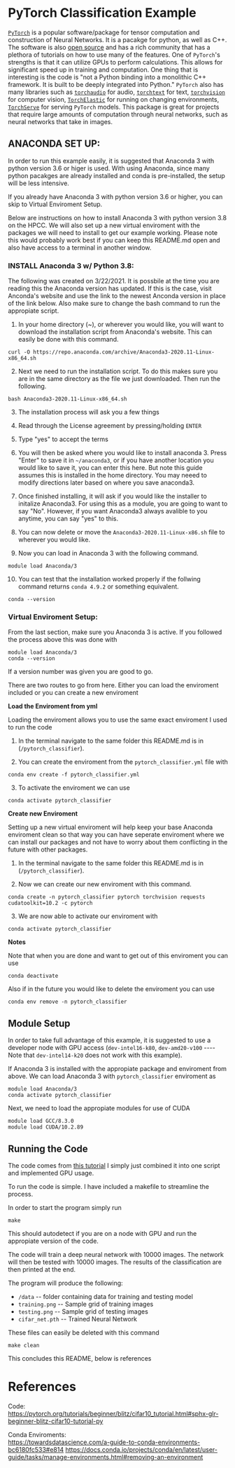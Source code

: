 # PyTorch Classification Example

[`PyTorch`](https://pytorch.org/) is a popular software/package for 
tensor computation and construction of Neural Networks. It is a pacakge for python, 
as well as C++. The software is also
[open source](https://github.com/pytorch/pytorch) and has a rich community 
that has a plethora of tutorials on how to use many of the features. One of 
`PyTorch`'s strengths is that it can utilize GPUs to perform calculations. 
This allows for significant speed up in training and computation. One thing 
that is interesting is the code is "not a Python binding into a monolithic 
C++ framework. It is built to be deeply integrated into Python." `PyTorch` 
also has many libraries such as [`torchaudio`](https://pytorch.org/audio/stable/index.html) 
for audio, [`torchtext`](https://pytorch.org/text/stable/index.html) for text, 
[`torchvision`](https://pytorch.org/vision/stable/index.html) for computer vision, 
[`TorchElastic`](https://pytorch.org/elastic/0.2.1/index.html) for running on 
changing environments, [`TorchServe`](https://pytorch.org/serve/) for serving 
`PyTorch` models. This package is great for projects that require large amounts
of computation through neural networks, such as neural networks that take in images. 

## ANACONDA SET UP:

In order to run this example easily, it is suggested that Anaconda 3 with python 
version 3.6 or higer is used. With using Anaconda, since many python pacakges
are already installed and conda is pre-installed, the setup will be less intensive.

If you already have Anaconda 3 with python version 3.6 or higher, you can skip
to Virtual Enviroment Setup.

Below are instructions on how to install Anaconda 3 with python version 3.8 on
the HPCC. We will also set up a new virtual enviroment with the packages we 
will need to install to get our example working. Please note this would probably
work best if you can keep this README.md open and also have access to a terminal
in another window.

### INSTALL Anaconda 3 w/ Python 3.8:

The following was created on 3/22/2021. It is possbile at the time you are reading
this the Anaconda version has updated. If this is the case, visit Anconda's website
and use the link to the newest Anconda version in place of the link below. Also
make sure to change the bash command to run the appropiate script.

1. In your home directory (~), or wherever you would like,
you will want to download the installation script from Anaconda's website. 
This can easily be done with this command.
```
curl -O https://repo.anaconda.com/archive/Anaconda3-2020.11-Linux-x86_64.sh
```

2. Next we need to run the installation script. To do this makes sure you are
in the same directory as the file we just downloaded. Then run the following.
```
bash Anaconda3-2020.11-Linux-x86_64.sh
```

3. The installation process will ask you a few things

4. Read through the License agreement by pressing/holding `ENTER`

5. Type "yes" to accept the terms

6. You will then be asked where you would like to install anaconda 3. 
Press "Enter" to save it in `~/anaconda3`, or if you have another location 
you would like to save it, you can enter this here. But note this guide 
assumes this is installed in the home directory. You may neeed to modify 
directions later based on where you save anaconda3.

7. Once finished installing, it will ask if you would like the installer to 
initalize Anaconda3. For using this as a module, you are going to want 
to say "No". However, if you want Anaconda3 always avalible to you anytime, 
you can say "yes" to this.

8. You can now delete or move the `Anaconda3-2020.11-Linux-x86.sh` file to 
wherever you would like.

9. Now you can load in Anaconda 3 with the following command.
```
module load Anaconda/3
```

10. You can test that the installation worked properly if the follwing command 
returns `conda 4.9.2` or something equivalent.
```
conda --version
```

### Virtual Enviroment Setup: 

From the last section, make sure you Anaconda 3 is active. If you followed the
process above this was done with 

```
module load Anaconda/3
conda --version
```

If a version number was given you are good to go.

There are two routes to go from here. Either you can load the enviroment included
or you can create a new enviroment

**Load the Enviroment from yml**

Loading the enviroment allows you to use the same exact enviroment I used to 
run the code

1. In the terminal navigate to the same folder this README.md is in 
(`/pytorch_classifier`).

2. You can create the enviroment from the `pytorch_classifier.yml` file with
```
conda env create -f pytorch_classifier.yml
```

3. To activate the enviroment we can use
```
conda activate pytorch_classifier
```

**Create new Enviroment**

Setting up a new virtual enviroment will help keep your base Anaconda enviroment 
clean so that way you can have seperate enviroment where we can install our 
packages and not have to worry about them conflicting in the future with other
packages.

1. In the terminal navigate to the same folder this README.md is in 
(`/pytorch_classifier`).

2. Now we can create our new enviroment with this command.
```
conda create -n pytorch_classifier pytorch torchvision requests cudatoolkit=10.2 -c pytorch
```

3. We are now able to activate our enviroment with 
```
conda activate pytorch_classifier
```

**Notes**

Note that when you are done and want to get out of this enviroment you can use
```
conda deactivate
```

Also if in the future you would like to delete the enviroment you can use
```
conda env remove -n pytorch_classifier
```

## Module Setup

In order to take full advantage of this example, it is suggested to use a
developer node with GPU access (`dev-intel16-k80`,
`dev-amd20-v100` ---- Note that `dev-intel14-k20` does not work with this
example).

If Anaconda 3 is installed with the appropiate package and enviroment from above.
We can load Anaconda 3 with `pytorch_classifier` enviroment as
```
module load Anaconda/3
conda activate pytorch_classifier
```

Next, we need to load the appropiate modules for use of CUDA
```
module load GCC/8.3.0
module load CUDA/10.2.89
```

## Running the Code

The code comes from [this tutorial](https://pytorch.org/tutorials/beginner/blitz/cifar10_tutorial.html#sphx-glr-beginner-blitz-cifar10-tutorial-py)
I simply just combined it into one script and implemented GPU usage.

To run the code is simple. I have included a makefile to streamline the process.

In order to start the program simply run
```
make
```

This should autodetect if you are on a node with GPU and run the appropiate
version of the code.

The code will train a deep neural network with 10000 images.
The network will then be tested with 10000 images.
The results of the classification are then printed at the end.

The program will produce the following:
 * `/data` --  folder containing data for training and testing model
 * `training.png` -- Sample grid of training images
 * `testing.png` -- Sample grid of testing images 
 * `cifar_net.pth` -- Trained Neural Network 

These files can easily be deleted with this command
```
make clean
```

This concludes this README, below is references

# References

Code:  
https://pytorch.org/tutorials/beginner/blitz/cifar10_tutorial.html#sphx-glr-beginner-blitz-cifar10-tutorial-py  

Conda Enviroments:  
https://towardsdatascience.com/a-guide-to-conda-environments-bc6180fc533#e814
https://docs.conda.io/projects/conda/en/latest/user-guide/tasks/manage-environments.html#removing-an-environment

